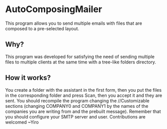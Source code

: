 # AutoComposingMailer
This program allows you to send multiple emails with files that are composed to a pre-selected layout.
## Why?
This program was developed for satisfying the need of sending multiple files to multiple clients at the same time with a tree-like folders directory.
## How it works?
You create a folder with the assistant in the first form, then you put the files in the corresponding folder and press Scan, then you accept it and they are sent.
You should recompile the program changing the //Customizable sections (changing COMPANY0 and COMPANY1 by the names of the companies you are writing from and the prebuilt message).
Remember that you should configure your SMTP server and user.
Contributions are welcomed
~Yiro
